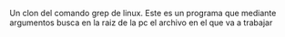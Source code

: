 Un clon del comando grep de linux.
Este es un programa que mediante argumentos busca en la raiz de la pc el archivo en el que va a trabajar
